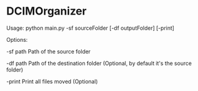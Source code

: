 # DCIMOrganizer
Usage: python main.py -sf sourceFolder [-df outputFolder]  [-print]


Options:

-sf path        Path of the source folder

-df path        Path of the destination folder (Optional, by default it's the source folder)

-print          Print all files moved (Optional)
